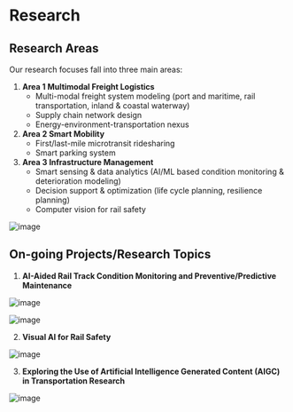 # Research


## Research Areas

Our research focuses fall into three main areas:

1. **Area 1 Multimodal Freight Logistics**
   - Multi-modal freight system modeling (port and maritime, rail transportation, inland & coastal waterway)
   - Supply chain network design
   - Energy-environment-transportation nexus
2. **Area 2 Smart Mobility**
   - First/last-mile microtransit ridesharing
   - Smart parking system
3. **Area 3 Infrastructure Management**
   - Smart sensing & data analytics (AI/ML based condition monitoring & deterioration modeling)
   - Decision support & optimization (life cycle planning, resilience planning)
   - Computer vision for rail safety

![image](https://github.com/HKUST-Trans-Lab/HKUST-Trans-Lab.github.io/assets/55651568/0a3f348c-7dbf-467b-983e-f2755a6836e2)

## On-going Projects/Research Topics

1. **AI-Aided Rail Track Condition Monitoring and Preventive/Predictive Maintenance**

![image](https://github.com/HKUST-Trans-Lab/HKUST-Trans-Lab.github.io/assets/55651568/e7e7c811-720e-42b2-8cac-f0e44da63c5e)

![image](https://github.com/HKUST-Trans-Lab/HKUST-Trans-Lab.github.io/assets/55651568/136d7d64-f59a-4f19-a4c3-c5dedfdec157)

2. **Visual AI for Rail Safety**

![image](https://github.com/HKUST-Trans-Lab/HKUST-Trans-Lab.github.io/assets/55651568/27289c67-05af-4790-bc2e-2afffca453fb)

3. **Exploring the Use of Artificial Intelligence Generated Content (AIGC) in Transportation Research**

![image](https://github.com/HKUST-Trans-Lab/HKUST-Trans-Lab.github.io/assets/55651568/e4df672e-a730-46fd-a6b3-abcfc92c55d3)



